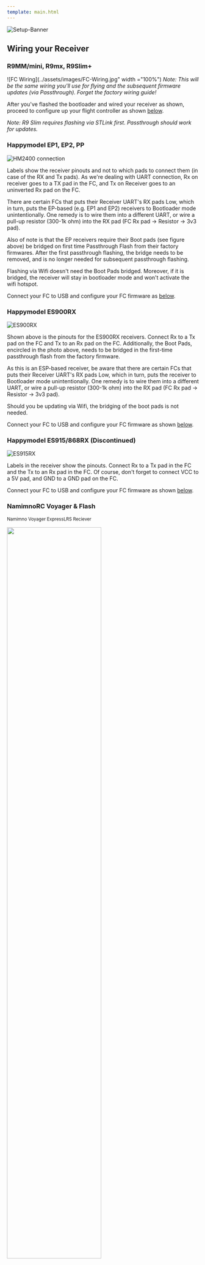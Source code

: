 ```yaml
---
template: main.html
---
```


![Setup-Banner](https://raw.githubusercontent.com/ExpressLRS/ExpressLRS-hardware/master/img/quick-start.png)

## Wiring your Receiver

### R9MM/mini, R9mx, R9Slim+

![FC Wiring](../assets/images/FC-Wiring.jpg" width ="100%")
*Note: This will be the same wiring you'll use for flying and the subsequent firmware updates (via Passthrough). Forget the factory wiring guide!*

After you've flashed the bootloader and wired your receiver as shown, proceed to configure up your flight controller as shown [below](/quick-start/rx-fcprep/#serial-rx-setup).

*Note: R9 Slim requires flashing via STLink first. Passthrough should work for updates.*

### Happymodel EP1, EP2, PP

![HM2400 connection](../assets/images/hm2400.png)

Labels show the receiver pinouts and not to which pads to connect them (in case of the RX and Tx pads). As we're dealing with UART connection, Rx on receiver goes to a TX pad in the FC, and Tx on Receiver goes to an uninverted Rx pad on the FC.

There are certain FCs that puts their Receiver UART's RX pads Low, which in turn, puts the EP-based (e.g. EP1 and EP2) receivers to Bootloader mode unintentionally. One remedy is to wire them into a different UART, or wire a pull-up resistor (300-1k ohm) into the RX pad (FC Rx pad -> Resistor -> 3v3 pad).

Also of note is that the EP receivers require their Boot pads (see figure above) be bridged on first time Passthrough Flash from their factory firmwares. After the first passthrough flashing, the bridge needs to be removed, and is no longer needed for subsequent passthrough flashing.

Flashing via Wifi doesn't need the Boot Pads bridged. Moreover, if it is bridged, the receiver will stay in bootloader mode and won't activate the wifi hotspot.

Connect your FC to USB and configure your FC firmware as [below](/quick-start/rx-fcprep/#serial-rx-setup).

### Happymodel ES900RX

![ES900RX](../assets/images/es900rx-conn.png)

Shown above is the pinouts for the ES900RX receivers. Connect Rx to a Tx pad on the FC and Tx to an Rx pad on the FC. Additionally, the Boot Pads, encircled in the photo above, needs to be bridged in the first-time passthrough flash from the factory firmware.

As this is an ESP-based receiver, be aware that there are certain FCs that puts their Receiver UART's RX pads Low, which in turn, puts the receiver to Bootloader mode unintentionally. One remedy is to wire them into a different UART, or wire a pull-up resistor (300-1k ohm) into the RX pad (FC Rx pad -> Resistor -> 3v3 pad).

Should you be updating via Wifi, the bridging of the boot pads is not needed. 

Connect your FC to USB and configure your FC firmware as shown [below](/quick-start/rx-fcprep/#serial-rx-setup).

### Happymodel ES915/868RX (Discontinued)

![ES915RX](../assets/images/ES915rx.jpg)

Labels in the receiver show the pinouts. Connect Rx to a Tx pad in the FC and the Tx to an Rx pad in the FC. Of course, don't forget to connect VCC to a 5V pad, and GND to a GND pad on the FC.

Connect your FC to USB and configure your FC firmware as shown [below](/quick-start/rx-fcprep/#serial-rx-setup).

### NamimnoRC Voyager & Flash

<small>Namimno Voyager ExpressLRS Reciever</small>

<img src="https://github.com/ExpressLRS/ExpressLRS-Hardware/blob/master/img/Voyager%20Pinout.png?raw=true" width="70%">

<small>Namimno Flash ExpressLRS Reciever</small>

<img src="https://github.com/ExpressLRS/ExpressLRS-Hardware/blob/master/img/Flash%20Pinout.png?raw=true" width="70%">

### BetaFPV Receivers

<small >BetaFPV 900MHz ExpressLRS Receiver</small>

![betafpv 900Mhz](../assets/images/betaFPVrx900.png)

<small>BetaFPV 2.4GHz ExpressLRS Receiver</small>

![betafpv 2.4Ghz](../assets/images/betaFPVrx2400.jpg)

Shown above are the pinouts and various components of the receivers. Connect Rx to a Tx pad on the FC and Tx to an Rx pad on the FC. Don't forget to also wire up 5v(VCC) and Gnd.

Updating via WiFi is supported by these receivers.

Connect your FC to USB and configure your FC firmware as shown [below](/quick-start/rx-fcprep/#serial-rx-setup).

## Serial RX Setup

Once wired up to our Flight Controller, we need to setup the UART for Serial RX. In the example below, the Receiver is wired to a Tx1/Rx1 (UART1) Pad, and so the Serial RX column should be activated on UART1.

![](https://icantfly.xyz/wp-content/uploads/2019/01/image-58.png)

## Protocol

Similar to your OpenTX Radio, we are using the CRSF protocol between the receiver and the FC firmware (Betaflight/iNav/emuflight), so on the "Configuration" tab, you need to select "Serial-based receiver" on the "Receiver" panel, and select "CRSF" as the protocol. Telemetry is optional here and will reduce your stick update rate due to those transmit slots being used for telemetry.

![](https://icantfly.xyz/wp-content/uploads/2019/01/image-59.png)

## Inversion (Software & Hardware) and Duplex Modes

The CRSF Protocol requires a full UART pair, uninverted and in full-duplex mode. Using the CLI, check if `serialrx_inverted` is **OFF** and `serialrx_halfduplex` is **OFF**. To do this, simply type `get serialrx` in the CLI to see the settings for both at the same time. You can use `set serialrx_inverted=off` or `set serialrx_halfduplex=off` to turn them off respectively. Don't forget to also type in `save` after the change.

You can't use an RX pad that is shared to an SBUS pad, unless you remove the inversion or reroute the line (by bridging pads in the FC although not all FC have this). The easiest way to determine which UART can be used with ExpressLRS is to check which UART the manufacturer suggests you wire a Crossfire/Ghost receiver to.

**Use the Navigation Menu to proceed to the Flashing Guides for these Receivers (under the section `Flashing Receivers`).**